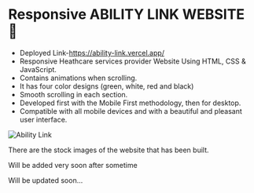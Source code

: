 # Responsive ABILITY LINK WEBSITE 🏥

- Deployed Link-https://ability-link.vercel.app/
- Responsive Heathcare services provider Website Using HTML, CSS & JavaScript.
- Contains animations when scrolling.
- It has four color designs (green, white, red and black)
- Smooth scrolling in each section.
- Developed first with the Mobile First methodology, then for desktop.
- Compatible with all mobile devices and with a beautiful and pleasant user interface.



![Ability Link](/) 

There are the stock images of the website that has been built.

Will be added very soon after sometime

Will be updated soon...
